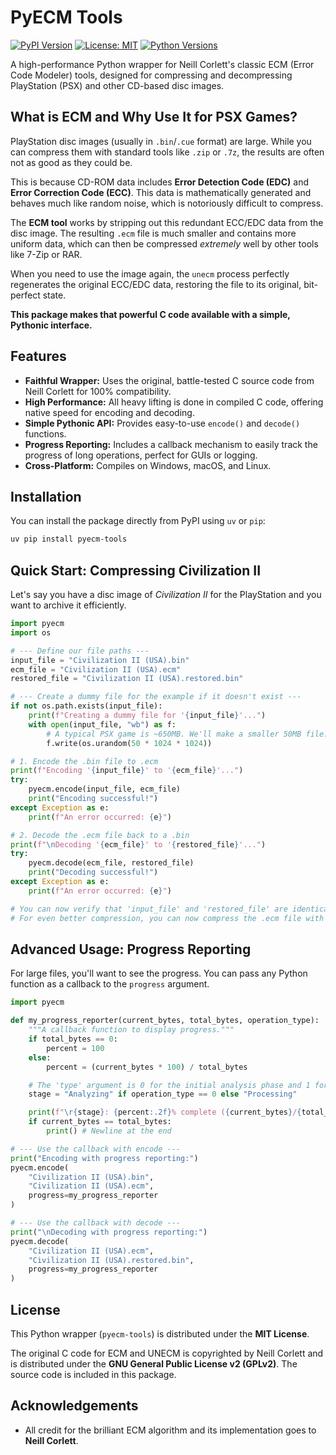 # PyECM Tools

[![PyPI Version](https://img.shields.io/pypi/v/pyecm-tools.svg)](https://pypi.org/project/pyecm-tools/)
[![License: MIT](https://img.shields.io/badge/License-MIT-yellow.svg)](https://opensource.org/licenses/MIT)
[![Python Versions](https://img.shields.io/pypi/pyversions/pyecm-tools.svg)](https://pypi.org/project/pyecm-tools/)

A high-performance Python wrapper for Neill Corlett's classic ECM (Error Code Modeler) tools, designed for compressing and decompressing PlayStation (PSX) and other CD-based disc images.

## What is ECM and Why Use It for PSX Games?

PlayStation disc images (usually in `.bin`/`.cue` format) are large. While you can compress them with standard tools like `.zip` or `.7z`, the results are often not as good as they could be.

This is because CD-ROM data includes **Error Detection Code (EDC)** and **Error Correction Code (ECC)**. This data is mathematically generated and behaves much like random noise, which is notoriously difficult to compress.

The **ECM tool** works by stripping out this redundant ECC/EDC data from the disc image. The resulting `.ecm` file is much smaller and contains more uniform data, which can then be compressed *extremely* well by other tools like 7-Zip or RAR.

When you need to use the image again, the `unecm` process perfectly regenerates the original ECC/EDC data, restoring the file to its original, bit-perfect state.

**This package makes that powerful C code available with a simple, Pythonic interface.**

## Features

- **Faithful Wrapper:** Uses the original, battle-tested C source code from Neill Corlett for 100% compatibility.
- **High Performance:** All heavy lifting is done in compiled C code, offering native speed for encoding and decoding.
- **Simple Pythonic API:** Provides easy-to-use `encode()` and `decode()` functions.
- **Progress Reporting:** Includes a callback mechanism to easily track the progress of long operations, perfect for GUIs or logging.
- **Cross-Platform:** Compiles on Windows, macOS, and Linux.

## Installation

You can install the package directly from PyPI using `uv` or `pip`:

```bash
uv pip install pyecm-tools
```

## Quick Start: Compressing Civilization II

Let's say you have a disc image of *Civilization II* for the PlayStation and you want to archive it efficiently.

```python
import pyecm
import os

# --- Define our file paths ---
input_file = "Civilization II (USA).bin"
ecm_file = "Civilization II (USA).ecm"
restored_file = "Civilization II (USA).restored.bin"

# --- Create a dummy file for the example if it doesn't exist ---
if not os.path.exists(input_file):
    print(f"Creating a dummy file for '{input_file}'...")
    with open(input_file, "wb") as f:
        # A typical PSX game is ~650MB. We'll make a smaller 50MB file.
        f.write(os.urandom(50 * 1024 * 1024))

# 1. Encode the .bin file to .ecm
print(f"Encoding '{input_file}' to '{ecm_file}'...")
try:
    pyecm.encode(input_file, ecm_file)
    print("Encoding successful!")
except Exception as e:
    print(f"An error occurred: {e}")

# 2. Decode the .ecm file back to a .bin
print(f"\nDecoding '{ecm_file}' to '{restored_file}'...")
try:
    pyecm.decode(ecm_file, restored_file)
    print("Decoding successful!")
except Exception as e:
    print(f"An error occurred: {e}")

# You can now verify that 'input_file' and 'restored_file' are identical.
# For even better compression, you can now compress the .ecm file with 7-Zip.
```

## Advanced Usage: Progress Reporting

For large files, you'll want to see the progress. You can pass any Python function as a callback to the `progress` argument.

```python
import pyecm

def my_progress_reporter(current_bytes, total_bytes, operation_type):
    """A callback function to display progress."""
    if total_bytes == 0:
        percent = 100
    else:
        percent = (current_bytes * 100) / total_bytes

    # The 'type' argument is 0 for the initial analysis phase and 1 for processing
    stage = "Analyzing" if operation_type == 0 else "Processing"

    print(f"\r{stage}: {percent:.2f}% complete ({current_bytes}/{total_bytes})", end="")
    if current_bytes == total_bytes:
        print() # Newline at the end

# --- Use the callback with encode ---
print("Encoding with progress reporting:")
pyecm.encode(
    "Civilization II (USA).bin",
    "Civilization II (USA).ecm",
    progress=my_progress_reporter
)

# --- Use the callback with decode ---
print("\nDecoding with progress reporting:")
pyecm.decode(
    "Civilization II (USA).ecm",
    "Civilization II (USA).restored.bin",
    progress=my_progress_reporter
)
```

## License

This Python wrapper (`pyecm-tools`) is distributed under the **MIT License**.

The original C code for ECM and UNECM is copyrighted by Neill Corlett and is distributed under the **GNU General Public License v2 (GPLv2)**. The source code is included in this package.

## Acknowledgements

- All credit for the brilliant ECM algorithm and its implementation goes to **Neill Corlett**.